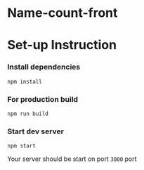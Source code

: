 # Name-count-front
 
# Set-up Instruction



### Install dependencies
```npm install```

### For production build
```npm run build```
### Start dev server
```npm start```

Your server should be start on port ```3000``` port

